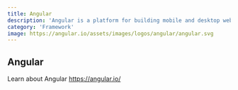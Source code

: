 ```yaml
---
title: Angular
description: 'Angular is a platform for building mobile and desktop web applications. Join the community of millions of developers who build compelling user interfaces ...'
category: 'Framework'
image: https://angular.io/assets/images/logos/angular/angular.svg
---
```


## Angular

Learn about Angular https://angular.io/

